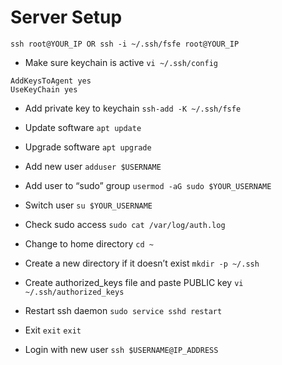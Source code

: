 # Server Setup

`ssh root@YOUR_IP OR ssh -i ~/.ssh/fsfe root@YOUR_IP`

- Make sure keychain is active
`vi ~/.ssh/config`
```
AddKeysToAgent yes
UseKeyChain yes
````

- Add private key to keychain
`ssh-add -K ~/.ssh/fsfe`

- Update software
`apt update`

- Upgrade software
`apt upgrade`

- Add new user
`adduser $USERNAME`

- Add user to “sudo” group
`usermod -aG sudo $YOUR_USERNAME`

- Switch user
`su $YOUR_USERNAME`

- Check sudo access 
`sudo cat /var/log/auth.log`

- Change to home directory
`cd ~`

- Create a new directory if it doesn’t exist
`mkdir -p ~/.ssh`

- Create authorized_keys file and paste PUBLIC key 
`vi ~/.ssh/authorized_keys`

- Restart ssh daemon
`sudo service sshd restart`

- Exit
`exit`
`exit`

- Login with new user
`ssh $USERNAME@IP_ADDRESS`

